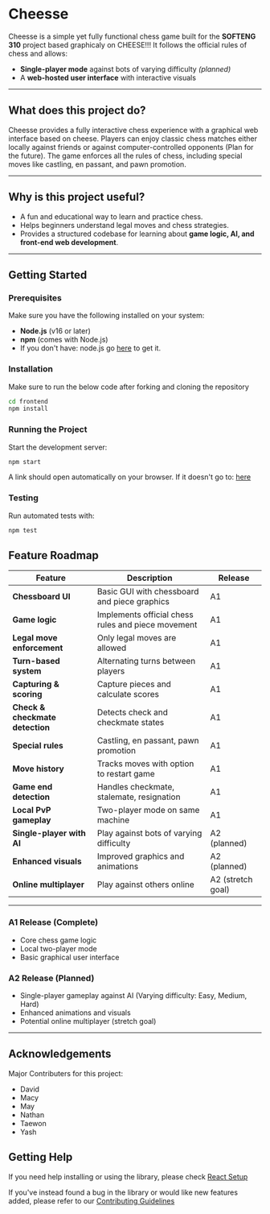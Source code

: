 # Cheesse

Cheesse is a simple yet fully functional chess game built for the **SOFTENG 310** project based graphicaly on CHEESE!!!
It follows the official rules of chess and allows:  
- **Single-player mode** against bots of varying difficulty *(planned)*  
- A **web-hosted user interface** with interactive visuals  

---

## What does this project do?  
Cheesse provides a fully interactive chess experience with a graphical web interface based on cheese. Players can enjoy classic chess matches either locally against friends or against computer-controlled opponents (Plan for the future). The game enforces all the rules of chess, including special moves like castling, en passant, and pawn promotion.  

---

## Why is this project useful?  
- A fun and educational way to learn and practice chess.  
- Helps beginners understand legal moves and chess strategies.  
- Provides a structured codebase for learning about **game logic, AI, and front-end web development**.  

---

## Getting Started  

### Prerequisites  
Make sure you have the following installed on your system:  
- **Node.js** (v16 or later)  
- **npm** (comes with Node.js)
- If you don't have: node.js go [here](https://nodejs.org/en/download) to get it.

### Installation  
Make sure to run the below code after forking and cloning the repository

```bash
cd frontend
npm install
```

### Running the Project
Start the development server:
```bash
npm start
```
A link should open automatically on your browser. 
If it doesn't go to: [here](http://localhost:3000/)

### Testing
Run automated tests with:
```bash
npm test
```

## Feature Roadmap  

| Feature              | Description | Release |
|----------------------|-------------|---------|
| **Chessboard UI**    | Basic GUI with chessboard and piece graphics | A1 |
| **Game logic**       | Implements official chess rules and piece movement | A1 |
| **Legal move enforcement** | Only legal moves are allowed | A1 |
| **Turn-based system**| Alternating turns between players | A1 |
| **Capturing & scoring** | Capture pieces and calculate scores | A1 |
| **Check & checkmate detection** | Detects check and checkmate states | A1 |
| **Special rules**    | Castling, en passant, pawn promotion | A1 |
| **Move history**     | Tracks moves with option to restart game | A1 |
| **Game end detection** | Handles checkmate, stalemate, resignation | A1 |
| **Local PvP gameplay** | Two-player mode on same machine | A1 |
| **Single-player with AI** | Play against bots of varying difficulty | A2 (planned) |
| **Enhanced visuals** | Improved graphics and animations | A2 (planned) |
| **Online multiplayer** | Play against others online | A2 (stretch goal) |

---

### A1 Release (Complete)  
- Core chess game logic  
- Local two-player mode  
- Basic graphical user interface  

### A2 Release (Planned)  
- Single-player gameplay against AI (Varying difficulty: Easy, Medium, Hard)
- Enhanced animations and visuals  
- Potential online multiplayer (stretch goal)  

---

## Acknowledgements
Major Contributers for this project:  
- David
- Macy
- May
- Nathan
- Taewon
- Yash

## Getting Help
If you need help installing or using the library, please check [React Setup](https://react.dev/learn/setup)

If you've instead found a bug in the library or would like new features added, please refer to our [Contributing Guidelines](CONTRIBUTING.md)
